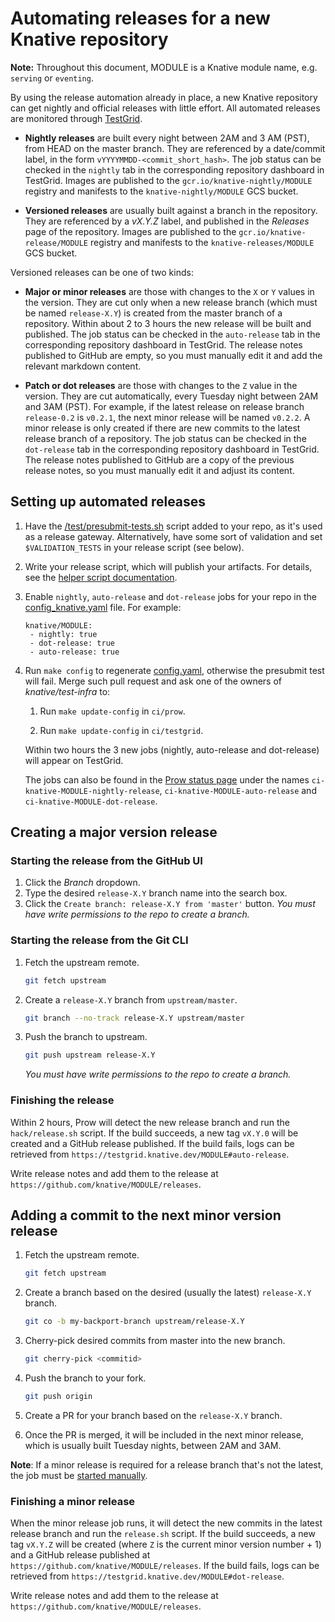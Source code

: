 # Automating releases for a new Knative repository

**Note:** Throughout this document, MODULE is a Knative module name, e.g.
`serving` or `eventing`.

By using the release automation already in place, a new Knative repository can
get nightly and official releases with little effort. All automated releases are
monitored through [TestGrid](http://testgrid.knative.dev).

- **Nightly releases** are built every night between 2AM and 3 AM (PST), from
  HEAD on the master branch. They are referenced by a date/commit label, in the
  form `vYYYYMMDD-<commit_short_hash>`. The job status can be checked in the
  `nightly` tab in the corresponding repository dashboard in TestGrid. Images
  are published to the `gcr.io/knative-nightly/MODULE` registry and manifests to
  the `knative-nightly/MODULE` GCS bucket.

- **Versioned releases** are usually built against a branch in the repository.
  They are referenced by a _vX.Y.Z_ label, and published in the _Releases_ page
  of the repository. Images are published to the `gcr.io/knative-release/MODULE`
  registry and manifests to the `knative-releases/MODULE` GCS bucket.

Versioned releases can be one of two kinds:

- **Major or minor releases** are those with changes to the `X` or `Y` values in
  the version. They are cut only when a new release branch (which must be named
  `release-X.Y`) is created from the master branch of a repository. Within about
  2 to 3 hours the new release will be built and published. The job status can
  be checked in the `auto-release` tab in the corresponding repository dashboard
  in TestGrid. The release notes published to GitHub are empty, so you must
  manually edit it and add the relevant markdown content.

- **Patch or dot releases** are those with changes to the `Z` value in the
  version. They are cut automatically, every Tuesday night between 2AM and 3AM
  (PST). For example, if the latest release on release branch `release-0.2` is
  `v0.2.1`, the next minor release will be named `v0.2.2`. A minor release is
  only created if there are new commits to the latest release branch of a
  repository. The job status can be checked in the `dot-release` tab in the
  corresponding repository dashboard in TestGrid. The release notes published to
  GitHub are a copy of the previous release notes, so you must manually edit it
  and adjust its content.

## Setting up automated releases

1. Have the
   [/test/presubmit-tests.sh](prow_setup.md#setting-up-jobs-for-a-new-repo)
   script added to your repo, as it's used as a release gateway. Alternatively,
   have some sort of validation and set `$VALIDATION_TESTS` in your release
   script (see below).

1. Write your release script, which will publish your artifacts. For details,
   see the
   [helper script documentation](../scripts/README.md#using-the-releasesh-helper-script).

1. Enable `nightly`, `auto-release` and `dot-release` jobs for your repo in the
   [config_knative.yaml](prow/config_knative.yaml) file. For example:

   ```
   knative/MODULE:
    - nightly: true
    - dot-release: true
    - auto-release: true
   ```

1. Run `make config` to regenerate [config.yaml](prow/config.yaml), otherwise
   the presubmit test will fail. Merge such pull request and ask one of the
   owners of _knative/test-infra_ to:

   1. Run `make update-config` in `ci/prow`.

   1. Run `make update-config` in `ci/testgrid`.

   Within two hours the 3 new jobs (nightly, auto-release and dot-release) will
   appear on TestGrid.

   The jobs can also be found in the
   [Prow status page](https://prow.knative.dev) under the names
   `ci-knative-MODULE-nightly-release`, `ci-knative-MODULE-auto-release` and
   `ci-knative-MODULE-dot-release`.

## Creating a major version release

### Starting the release from the GitHub UI

1. Click the _Branch_ dropdown.
1. Type the desired `release-X.Y` branch name into the search box.
1. Click the `Create branch: release-X.Y from 'master'` button. _You must have write permissions to the repo to create a branch._

### Starting the release from the Git CLI

1.  Fetch the upstream remote.

    ```sh
    git fetch upstream
    ```

1.  Create a `release-X.Y` branch from `upstream/master`.

    ```sh
    git branch --no-track release-X.Y upstream/master
    ```

1.  Push the branch to upstream.

    ```sh
    git push upstream release-X.Y
    ```

    _You must have write permissions to the repo to create a branch._

### Finishing the release

Within 2 hours, Prow will detect the new release branch and run the
`hack/release.sh` script. If the build succeeds, a new tag `vX.Y.0`
will be created and a GitHub release published. If the build fails,
logs can be retrieved from `https://testgrid.knative.dev/MODULE#auto-release`.

Write release notes and add them to the release at
`https://github.com/knative/MODULE/releases`.

## Adding a commit to the next minor version release

1.  Fetch the upstream remote.

    ```sh
    git fetch upstream
    ```

1.  Create a branch based on the desired (usually the latest) `release-X.Y` branch.

    ```sh
    git co -b my-backport-branch upstream/release-X.Y
    ```

1.  Cherry-pick desired commits from master into the new branch.

    ```sh
    git cherry-pick <commitid>
    ```

1.  Push the branch to your fork.

    ```sh
    git push origin
    ```

1.  Create a PR for your branch based on the `release-X.Y` branch.

1.  Once the PR is merged, it will be included in the next minor release, which is
    usually built Tuesday nights, between 2AM and 3AM.

**Note**: If a minor release is required for a release branch that's not the latest,
the job must be [started manually](https://github.com/knative/test-infra/blob/master/ci/manual_release.md#creating-a-dot-release-on-demand).

### Finishing a minor release

When the minor release job runs, it will detect the new commits in the
latest release branch and run the `release.sh` script. If the build succeeds, a new tag
`vX.Y.Z` will be created (where `Z` is the current minor version number + 1)
and a GitHub release published at `https://github.com/knative/MODULE/releases`.
If the build fails, logs can be retrieved from `https://testgrid.knative.dev/MODULE#dot-release`.

Write release notes and add them to the release at
`https://github.com/knative/MODULE/releases`.
